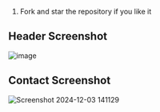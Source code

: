 1. Fork and star the repository if you like it

## Header Screenshot 

![image](https://github.com/user-attachments/assets/431b545b-947f-4afa-92ee-2cd54b90a178)

## Contact Screenshot 
![Screenshot 2024-12-03 141129](https://github.com/user-attachments/assets/7d17ecc2-935b-4b2c-9e7f-05bea8faca7b)
